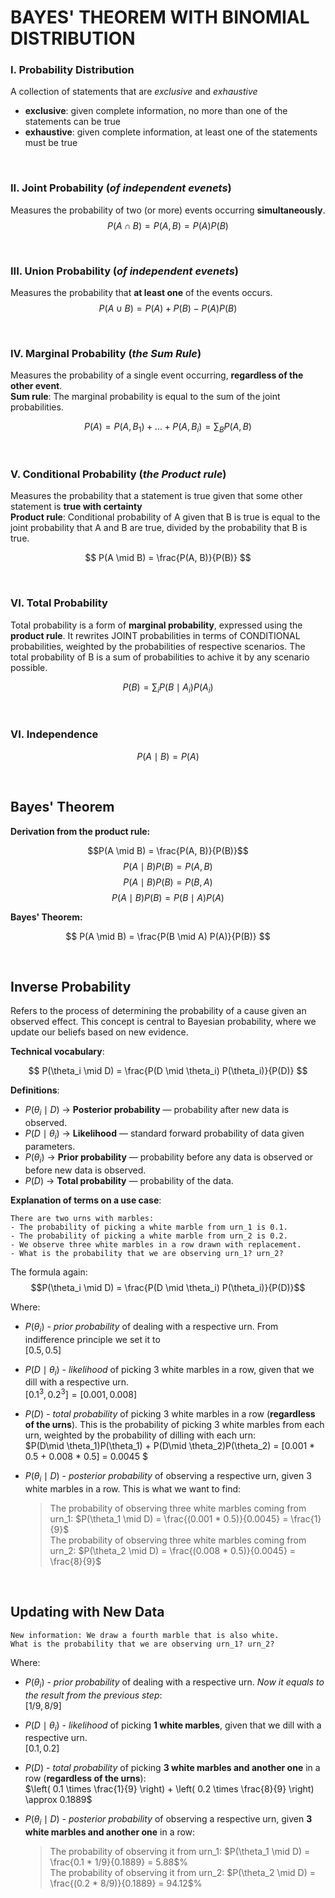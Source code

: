# BAYES' THEOREM WITH BINOMIAL DISTRIBUTION

### I. Probability Distribution
A collection of statements that are _exclusive_ and _exhaustive_
- __exclusive__:  given complete information, no more than one of the statements can be true
- __exhaustive__: given complete information, at least one of the statements must be true  

<br>

### II. Joint Probability (_of independent evenets_)
Measures the probability of two (or more) events occurring **simultaneously**.
$$ 
P(A \cap B) = P(A, B) = P(A)P(B)
$$

<br>

### III. Union Probability (_of independent evenets_)
Measures the probability that **at least one** of the events occurs.
$$
P(A \cup B) = P(A) + P(B) - P(A)P(B)
$$

<br>

### IV. Marginal Probability (_the Sum Rule_)
Measures the probability of a single event occurring, **regardless of the other event**.<br>
__Sum rule__: The marginal probability is equal to the sum of the joint probabilities.

$$
P(A) = P(A,B_1)+...+P(A,B_i) = \sum_B P(A, B)
$$

<br>

### V. Conditional Probability (_the Product rule_)
Measures the probability that a statement is true given that some other statement is **true with certainty**<br>
__Product rule__: Conditional probability of A given that B is true is equal to the joint probability that A and B are true, divided by the probability that B is true.

$$
P(A \mid B) = \frac{P(A, B)}{P(B)}
$$

<br>

### VI. Total Probability
Total probability is a form of __marginal probability__, expressed using the __product rule__. It rewrites JOINT probabilities in terms of CONDITIONAL probabilities, weighted by the probabilities of respective scenarios. The total probability of B is a sum of probabilities to achive it by any scenario possible.

$$
P(B) = \sum_i P(B \mid A_i) P(A_i)
$$

<br>

### VI. Independence

$$
P(A \mid B) = {P(A)}
$$

<br>

## __Bayes' Theorem__
__Derivation from the product rule:__

$$P(A \mid B) = \frac{P(A, B)}{P(B)}$$
$$P(A \mid B) P(B) = P(A, B)$$
$$P(A \mid B) P(B) = P(B, A)$$
$$P(A \mid B) P(B) = P(B \mid A) P(A)$$

__Bayes' Theorem:__

$$
P(A \mid B) = \frac{P(B \mid A) P(A)}{P(B)}
$$


<br>

## __Inverse Probability__
Refers to the process of determining the probability of a cause given an observed effect. This concept is central to Bayesian probability, where we update our beliefs based on new evidence.

__Technical vocabulary__:

$$
P(\theta_i \mid D) = \frac{P(D \mid \theta_i) P(\theta_i)}{P(D)}
$$

__Definitions__:
- $P(\theta_i \mid D)$ → __Posterior probability__ — probability after new data is observed.
- $P(D \mid \theta_i)$ → __Likelihood__ — standard forward probability of data given parameters.
- $P(\theta_i)$ → __Prior probability__ — probability before any data is observed or before new data is observed.
- $P(D)$ → __Total probability__ — probability of the data.


__Explanation of terms on a use case__:
<br>

```plaintext
There are two urns with marbles: 
- The probability of picking a white marble from urn_1 is 0.1.
- The probability of picking a white marble from urn_2 is 0.2.
- We observe three white marbles in a row drawn with replacement. 
- What is the probability that we are observing urn_1? urn_2?
```
The formula again:
$$P(\theta_i \mid D) = \frac{P(D \mid \theta_i) P(\theta_i)}{P(D)}$$

Where:
- ${P(\theta_i)}$ - _prior probability_ of dealing with a respective urn. From indifference principle we set it to <br> 
$[0.5, 0.5]$

- ${P(D\mid \theta_i)}$ - _likelihood_ of picking 3 white marbles in a row, given that we dill with a respective urn. <br>
$[0.1^3, 0.2^3] = [0.001, 0.008]$

- ${P(D)}$ - _total probability_ of picking 3 white marbles in a row (__regardless of the urns__). This is the probability of picking 3 white marbles from each urn, weighted by the probability of dilling with each urn:<br>
$P(D\mid \theta_1)P(\theta_1) + P(D\mid \theta_2)P(\theta_2) = [0.001 * 0.5 + 0.008 * 0.5] = 0.0045 $ 

- ${P(\theta_i \mid D)}$ - _posterior probability_ of observing a respective urn, given 3 white marbles in a row. This is what we want to find:<br>
    > The probability of observing three white marbles coming from urn_1: $P(\theta_1 \mid D) = \frac{(0.001 * 0.5)}{0.0045} = \frac{1}{9}$ <br>
    > The probability of observing three white marbles coming from urn_2: $P(\theta_2 \mid D) = \frac{(0.008 * 0.5)}{0.0045} = \frac{8}{9}$<br>

<br>

## __Updating with New Data__
```plaintext
New information: We draw a fourth marble that is also white.
What is the probability that we are observing urn_1? urn_2?
```

Where:
- ${P(\theta_i)}$ - _prior probability_ of dealing with a respective urn. _Now it equals to the result from the previous step_: <br> 
$[1/9, 8/9]$

- ${P(D \mid \theta_i)}$ - _likelihood_ of picking __1 white marbles__, given that we dill with a respective urn. <br>
$[0.1, 0.2]$

- ${P(D)}$ - _total probability_ of picking __3 white marbles and another one__ in a row (__regardless of the urns__):<br>
$\left( 0.1 \times \frac{1}{9} \right) + \left( 0.2 \times \frac{8}{9} \right) \approx 0.1889$ 

- ${P(\theta_i \mid D)}$ - _posterior probability_ of observing a respective urn, given __3 white marbles and another one__ in a row:<br>
    > The probability of observing it from urn_1: $P(\theta_1 \mid D) = \frac{0.1 * 1/9}{0.1889} = 5.88$% <br>
    > The probability of observing it from urn_2: $P(\theta_2 \mid D) = \frac{(0.2 * 8/9)}{0.1889} = 94.12$% <br>


